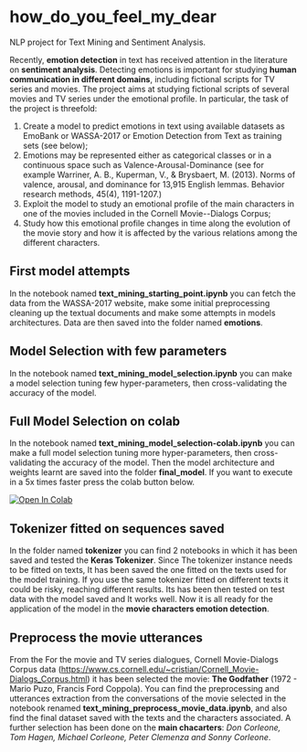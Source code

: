 # how_do_you_feel_my_dear
NLP project for Text Mining and Sentiment Analysis.

Recently, **emotion detection** in text has received attention in the literature on **sentiment analysis**. Detecting emotions is important for studying **human communication in different domains**, including fictional scripts for TV series and movies. The project aims at studying fictional scripts of several movies and TV series under the emotional profile. In particular, the task of the project is threefold:

1. Create a model to predict emotions in text using available datasets as EmoBank or WASSA-2017 or Emotion Detection from Text as training sets (see below);
2. Emotions may be represented either as categorical classes or in a continuous space such as Valence-Arousal-Dominance (see for example Warriner, A. B., Kuperman, V., & Brysbaert, M. (2013). Norms of valence, arousal, and dominance for 13,915 English lemmas. Behavior research methods, 45(4), 1191-1207.)
3. Exploit the model to study an emotional profile of the main characters in one of the movies included in the Cornell Movie--Dialogs Corpus;
4. Study how this emotional profile changes in time along the evolution of the movie story and how it is affected by the various relations among the different characters.

## First model attempts
In the notebook named **text_mining_starting_point.ipynb** you can fetch the data from the WASSA-2017 website, make some initial preprocessing cleaning up the textual documents and make some attempts in models architectures. Data are then saved into the folder named **emotions**.

## Model Selection with few parameters
In the notebook named **text_mining_model_selection.ipynb** you can make a model selection tuning few hyper-parameters, then cross-validating the accuracy of the model.

## Full Model Selection on colab
In the notebook named **text_mining_model_selection-colab.ipynb** you can make a full model selection tuning more hyper-parameters, then cross-validating the accuracy of the model. Then the model architecture and weights learnt are saved into the folder **final_model**. If you want to execute in a 5x times faster press the colab button below.

[![Open In Colab](https://colab.research.google.com/assets/colab-badge.svg)](https://colab.research.google.com/drive/16TOIflO9CPvh8WMYQRDCKT6dZ43PHoPM?usp=sharing)

## Tokenizer fitted on sequences saved
In the folder named **tokenizer** you can find 2 notebooks in which it has been saved and tested the **Keras Tokenizer**. Since The tokenizer instance needs to be fitted on texts, It has been saved the one fitted on the texts used for the model training. If you use the same tokenizer fitted on different texts it could be risky, reaching different results. Its has been then tested on test data with the model saved and It works well.
Now it is all ready for the application of the model in the **movie characters emotion detection**.

## Preprocess the movie utterances
From the For the movie and TV series dialogues, Cornell Movie-Dialogs Corpus data (https://www.cs.cornell.edu/~cristian/Cornell_Movie-Dialogs_Corpus.html) it has been selected the movie: **The Godfather** (1972 - Mario Puzo, Francis Ford Coppola). You can find the preprocessing and utterances extraction from the conversations of the movie selected in the notebook renamed **text_mining_preprocess_movie_data.ipynb**, and also find the final dataset saved with the texts and the characters associated. A further selection has been done on the **main chacarters**: _Don Corleone, Tom Hagen, Michael Corleone, Peter Clemenza and Sonny Corleone_.


